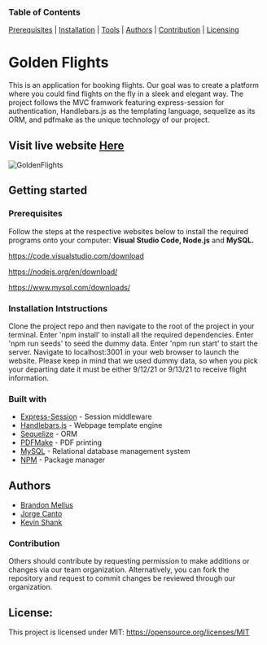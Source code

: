 
 ### Table of Contents 
 [Prerequisites](#prerequisites) | [Installation](#installation-intstructions) | [Tools](#built-with) | [Authors](#authors) | [Contribution](#contribution) | [Licensing](#licensing) 

# Golden Flights
 
  This is an application for booking flights. Our goal was to create a platform where you could find flights on the fly in a sleek and elegant way. The project follows the MVC framwork featuring express-session for authentication, Handlebars.js as the templating language, sequelize as its ORM, and pdfmake as the unique technology of our project.
   
  ## Visit live website [Here](https://powerful-eyrie-53621.herokuapp.com/)
   
  ![GoldenFlights](https://user-images.githubusercontent.com/84198162/150424443-61bdf4b4-d71b-43aa-ab42-467843b68717.png)
  
   
 ## Getting started
    
 ### Prerequisites
    
 Follow the steps at the respective websites below to install the required programs onto your computer: **Visual Studio Code, Node.js** and **MySQL.**

 https://code.visualstudio.com/download


 https://nodejs.org/en/download/


 https://www.mysql.com/downloads/
 

### Installation Intstructions
 Clone the project repo and then navigate to the root of the project in your terminal. Enter 'npm install' to install all the required dependencies. Enter 'npm run seeds' to seed the dummy data. Enter 'npm run start' to start the server. Navigate to localhost:3001 in your web browser to launch the website. Please keep in mind that we used dummy data, so when you pick your departing date it must be either 9/12/21 or 9/13/21 to receive flight information.

### Built with
- [Express-Session](https://www.npmjs.com/package/express-session) - Session middleware
- [Handlebars.js](https://handlebarsjs.com/) - Webpage template engine
- [Sequelize](https://sequelize.org/) - ORM
- [PDFMake](http://pdfmake.org/#/) - PDF printing
- [MySQL](https://www.mysql.com/) - Relational database management system
-  [NPM](https://www.npmjs.com/) - Package manager

## Authors
* [Brandon Mellus](https://github.com/mels065)
* [Jorge Canto](https://github.com/jcant770)
* [Kevin Shank](https://github.com/Bluekev22)

### Contribution
  Others should contribute by requesting permission to make additions or changes via our team organization. Alternatively, you can fork the repository and request to commit changes be reviewed through our organization. 

## License:
This project is licensed under MIT: https://opensource.org/licenses/MIT
